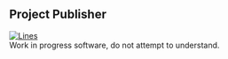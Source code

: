 ## Project Publisher

[![Lines](https://img.shields.io/tokei/lines/github/ulrich-barnstedt/projectPublisher)]()  
Work in progress software, do not attempt to understand.
